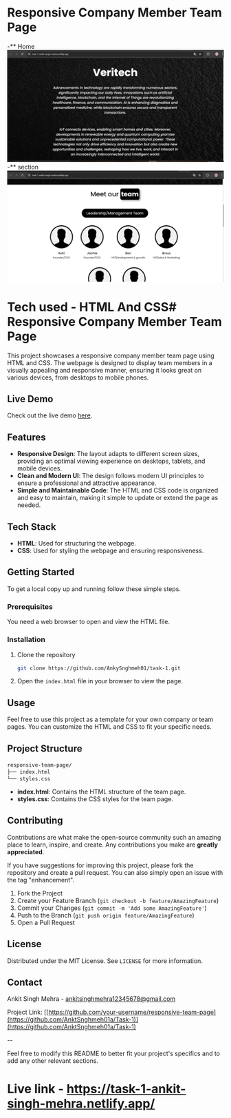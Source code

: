 # Responsive Company Member Team Page 
  
  -** Home 
  ![Task 1](https://github.com/AnktSnghmeh01a/Task-1/blob/main/screenshots/Screenshot%201..png)
  -** section 
  ![Task 1](https://github.com/AnktSnghmeh01a/Task-1/blob/main/screenshots/Screenshot%202%2C.png)

# Tech used - HTML And CSS# Responsive Company Member Team Page

This project showcases a responsive company member team page using HTML and CSS. The webpage is designed to display team members in a visually appealing and responsive manner, ensuring it looks great on various devices, from desktops to mobile phones.

## Live Demo

Check out the live demo [here](https://task-1-ankit-singh-mehra.netlify.app/).

## Features

- **Responsive Design**: The layout adapts to different screen sizes, providing an optimal viewing experience on desktops, tablets, and mobile devices.
- **Clean and Modern UI**: The design follows modern UI principles to ensure a professional and attractive appearance.
- **Simple and Maintainable Code**: The HTML and CSS code is organized and easy to maintain, making it simple to update or extend the page as needed.

## Tech Stack

- **HTML**: Used for structuring the webpage.
- **CSS**: Used for styling the webpage and ensuring responsiveness.

## Getting Started

To get a local copy up and running follow these simple steps.

### Prerequisites

You need a web browser to open and view the HTML file.

### Installation

1. Clone the repository
   ```sh
   git clone https://github.com/AnkySnghmeh01/task-1.git
   ```
2. Open the `index.html` file in your browser to view the page.

## Usage

Feel free to use this project as a template for your own company or team pages. You can customize the HTML and CSS to fit your specific needs.

## Project Structure

```
responsive-team-page/
├── index.html
└── styles.css
```

- **index.html**: Contains the HTML structure of the team page.
- **styles.css**: Contains the CSS styles for the team page.

## Contributing

Contributions are what make the open-source community such an amazing place to learn, inspire, and create. Any contributions you make are **greatly appreciated**.

If you have suggestions for improving this project, please fork the repository and create a pull request. You can also simply open an issue with the tag "enhancement".

1. Fork the Project
2. Create your Feature Branch (`git checkout -b feature/AmazingFeature`)
3. Commit your Changes (`git commit -m 'Add some AmazingFeature'`)
4. Push to the Branch (`git push origin feature/AmazingFeature`)
5. Open a Pull Request

## License

Distributed under the MIT License. See `LICENSE` for more information.

## Contact

Ankit Singh Mehra - [ankitsinghmehra12345678@gmail.com](mailto:ankitsinghmehra12345678@gmail.com)

Project Link: [[https://github.com/your-username/responsive-team-page](https://github.com/AnktSnghmeh01a/Task-1)](https://github.com/AnktSnghmeh01a/Task-1)

--

Feel free to modify this README to better fit your project's specifics and to add any other relevant sections.

# Live link -  https://task-1-ankit-singh-mehra.netlify.app/

